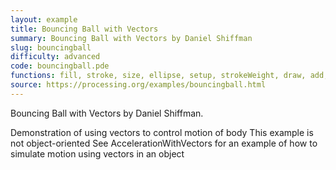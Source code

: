```yaml
---
layout: example
title: Bouncing Ball with Vectors
summary: Bouncing Ball with Vectors by Daniel Shiffman
slug: bouncingball
difficulty: advanced
code: bouncingball.pde
functions: fill, stroke, size, ellipse, setup, strokeWeight, draw, add, PVector, background
source: https://processing.org/examples/bouncingball.html
---
```


Bouncing Ball with Vectors by Daniel Shiffman. 

 Demonstration of using vectors to control motion of body This example is not object-oriented See AccelerationWithVectors for an example of how to simulate motion using vectors in an object
